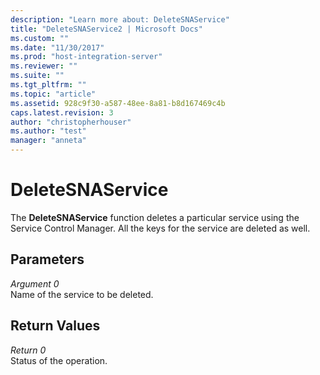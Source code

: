 ```yaml
---
description: "Learn more about: DeleteSNAService"
title: "DeleteSNAService2 | Microsoft Docs"
ms.custom: ""
ms.date: "11/30/2017"
ms.prod: "host-integration-server"
ms.reviewer: ""
ms.suite: ""
ms.tgt_pltfrm: ""
ms.topic: "article"
ms.assetid: 928c9f30-a587-48ee-8a81-b8d167469c4b
caps.latest.revision: 3
author: "christopherhouser"
ms.author: "test"
manager: "anneta"
---
```

# DeleteSNAService
The **DeleteSNAService** function deletes a particular service using the Service Control Manager. All the keys for the service are deleted as well.  
  
## Parameters  
 *Argument 0*  
 Name of the service to be deleted.  
  
## Return Values  
 *Return 0*  
 Status of the operation.
